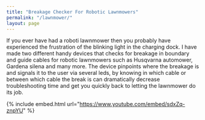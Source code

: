 ```yaml
---
title: "Breakage Checker For Robotic Lawnmowers"
permalink: "/lawnmower/"
layout: page
---
```

If you ever have had a roboti lawnmower then you probably have experienced the frustration of the blinking light in the charging dock. I have made two different handy devices that checks for breakage in boundary and guide cables for robotic lawnmowers such as Husqvarna automower, Gardena silena and many more. The device pinpoints where the breakage is and signals it to the user via several leds, by knowing in which cable or between which cable the break is can dramatically decrease troubleshooting time and get you quickly back to letting the lawnmower do its job. 



{% include embed.html url="https://www.youtube.com/embed/sdxZq-znpYU" %}
